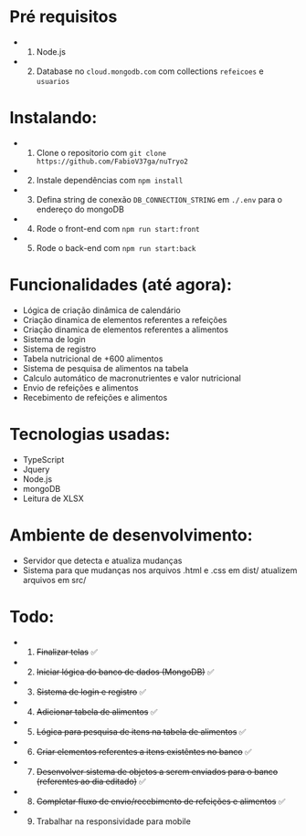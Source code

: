 # Pré requisitos
- 1. Node.js
- 2. Database no `cloud.mongodb.com` com collections `refeicoes` e `usuarios`

# Instalando:
- 1. Clone o repositorio com `git clone https://github.com/FabioV37ga/nuTryo2`
- 2. Instale dependências com `npm install`
- 3. Defina string de conexão `DB_CONNECTION_STRING` em `./.env` para o endereço do mongoDB
- 4. Rode o front-end com `npm run start:front`
- 5. Rode o back-end com `npm run start:back`

# Funcionalidades (até agora):
- Lógica de criação dinâmica de calendário
- Criação dinamica de elementos referentes a refeições
- Criação dinamica de elementos referentes a alimentos
- Sistema de login
- Sistema de registro
- Tabela nutricional de +600 alimentos
- Sistema de pesquisa de alimentos na tabela
- Calculo automático de macronutrientes e valor nutricional
- Envio de refeições e alimentos
- Recebimento de refeições e alimentos

# Tecnologias usadas:
- TypeScript
- Jquery
- Node.js
- mongoDB
- Leitura de XLSX

# Ambiente de desenvolvimento:
- Servidor que detecta e atualiza mudanças
- Sistema para que mudanças nos arquivos .html e .css em dist/ atualizem arquivos em src/

# Todo:
- 1. ~~Finalizar telas~~ ✅
- 2. ~~Iniciar lógica do banco de dados (MongoDB)~~ ✅
- 3. ~~Sistema de login e registro~~ ✅
- 4. ~~Adicionar tabela de alimentos~~ ✅
- 5. ~~Lógica para pesquisa de itens na tabela de alimentos~~ ✅
- 6. ~~Criar elementos referentes a itens existêntes no banco~~ ✅
- 7. ~~Desenvolver sistema de objetos a serem enviados para o banco (referentes ao dia editado)~~ ✅
- 8. ~~Completar fluxo de envio/recebimento de refeições e alimentos~~ ✅
- 9. Trabalhar na responsividade para mobile 
